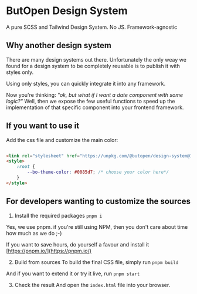 # ButOpen Design System

A pure SCSS and Tailwind Design System. No JS. Framework-agnostic

## Why another design system

There are many design systems out there. Unfortunately the only weay we found for a design system to be completely
reusable is to publish it with styles only.

Using only styles, you can quickly integrate it into any framework.

Now you're thinking: _"ok, but what if I want a date component with some logic?"_
Well, then we expose the few useful functions to speed up the implementation of that specific component into your
frontend framework.

## If you want to use it
Add the css file and customize the main color:
```html

<link rel="stylesheet" href="https://unpkg.com/@butopen/design-system@1.0.0/dist/index.css">
<style>
    :root {
        --bo-theme-color: #0085d7; /* choose your color here*/
    }
</style>

```

## For developers wanting to customize the sources
1) Install the required packages
```pnpm i```

Yes, we use pnpm. if you're still using NPM, then you don't care about time how much as we do ;-)

If you want to save hours, do yourself a favour and install it [https://pnpm.io/](https://pnpm.io/)


2) Build from sources
To build the final CSS file, simply run
```pnpm build```

And if you want to extend it or try it live, run
```pnpm start```

3) Check the result
And open the `index.html` file into your browser.



